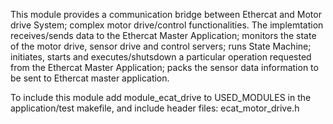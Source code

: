 This module provides a communication bridge between Ethercat and Motor drive System; 
complex motor drive/control functionalities. The implemtation receives/sends data to 
the Ethercat Master Application; monitors the state of the motor drive, sensor drive 
and control servers; runs State Machine; initiates, starts and executes/shutsdown a 
particular operation requested from the Ethercat Master Application; packs the sensor
data information to be sent to Ethercat master application.  

To include this module add module_ecat_drive to USED_MODULES in the application/test
makefile, and include header files: ecat_motor_drive.h

